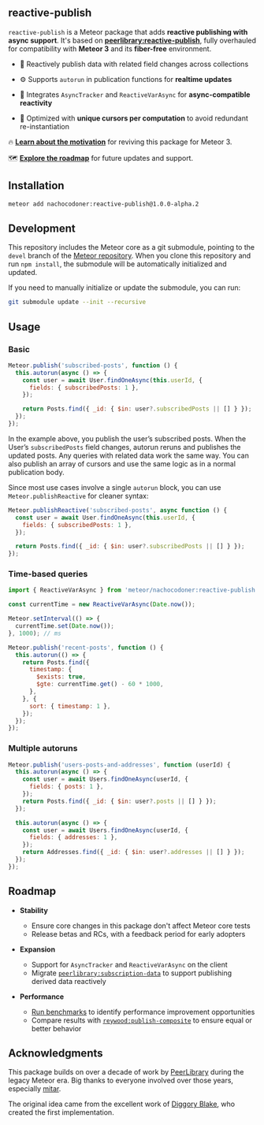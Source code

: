 ## reactive-publish

`reactive-publish` is a Meteor package that adds **reactive publishing with async support**. It's based on [**peerlibrary:reactive-publish**](https://github.com/peerlibrary/meteor-reactive-publish), fully overhauled for compatibility with **Meteor 3** and its **fiber-free** environment.

- 🔄 Reactively publish data with related field changes across collections

- ⚙️ Supports `autorun` in publication functions for **realtime updates**

- 🧵 Integrates `AsyncTracker` and `ReactiveVarAsync` for **async-compatible reactivity**

- 🚀 Optimized with **unique cursors per computation** to avoid redundant re-instantiation

🔥 [**Learn about the motivation**](./MOTIVATION.md) for reviving this package for Meteor 3.

🗺️ [**Explore the roadmap**](#roadmap) for future updates and support.

## Installation

``` bash
meteor add nachocodoner:reactive-publish@1.0.0-alpha.2
```

## Development

This repository includes the Meteor core as a git submodule, pointing to the `devel` branch of the [Meteor repository](https://github.com/meteor/meteor.git). When you clone this repository and run `npm install`, the submodule will be automatically initialized and updated.

If you need to manually initialize or update the submodule, you can run:

```bash
git submodule update --init --recursive
```

## Usage

### Basic

```javascript
Meteor.publish('subscribed-posts', function () {
  this.autorun(async () => {
    const user = await User.findOneAsync(this.userId, {
      fields: { subscribedPosts: 1 },
    });

    return Posts.find({ _id: { $in: user?.subscribedPosts || [] } });
  });
});
```

In the example above, you publish the user’s subscribed posts. When the User’s `subscribedPosts` field changes, autorun reruns and publishes the updated posts. Any queries with related data work the same way. You can also publish an array of cursors and use the same logic as in a normal publication body.

Since most use cases involve a single `autorun` block, you can use `Meteor.publishReactive` for cleaner syntax:

```javascript
Meteor.publishReactive('subscribed-posts', async function () {
  const user = await User.findOneAsync(this.userId, {
    fields: { subscribedPosts: 1 },
  });

  return Posts.find({ _id: { $in: user?.subscribedPosts || [] } });
});
```

### Time-based queries

```javascript
import { ReactiveVarAsync } from 'meteor/nachocodoner:reactive-publish';

const currentTime = new ReactiveVarAsync(Date.now());

Meteor.setInterval(() => {
  currentTime.set(Date.now());
}, 1000); // ms

Meteor.publish('recent-posts', function () {
  this.autorun(() => {
    return Posts.find({
      timestamp: {
        $exists: true,
        $gte: currentTime.get() - 60 * 1000,
      },
    }, {
      sort: { timestamp: 1 },
    });
  });
});
```

### Multiple autoruns

```javascript
Meteor.publish('users-posts-and-addresses', function (userId) {
  this.autorun(async () => {
    const user = await Users.findOneAsync(userId, {
      fields: { posts: 1 },
    });
    return Posts.find({ _id: { $in: user?.posts || [] } });
  });

  this.autorun(async () => {
    const user = await Users.findOneAsync(userId, {
      fields: { addresses: 1 },
    });
    return Addresses.find({ _id: { $in: user?.addresses || [] } });
  });
});
```

## Roadmap

- **Stability**
    - Ensure core changes in this package don't affect Meteor core tests
    - Release betas and RCs, with a feedback period for early adopters

- **Expansion**
    - Support for `AsyncTracker` and `ReactiveVarAsync` on the client
    - Migrate [`peerlibrary:subscription-data`](https://github.com/peerlibrary/meteor-subscription-data) to support publishing derived data reactively

- **Performance**
    - [Run benchmarks](https://github.com/meteor/performance) to identify performance improvement opportunities
    - Compare results with [`reywood:publish-composite`](https://github.com/Meteor-Community-Packages/meteor-publish-composite) to ensure equal or better behavior

## Acknowledgments

This package builds on over a decade of work by [PeerLibrary](https://github.com/peerlibrary/meteor-reactive-publish) during the legacy Meteor era. Big thanks to everyone involved over those years, especially [mitar](https://github.com/mitar).

The original idea came from the excellent work of [Diggory Blake](https://github.com/Diggsey/meteor-reactive-publish), who created the first implementation.
